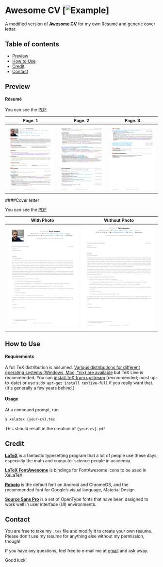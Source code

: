 # Awesome CV [![Example](https://img.shields.io/badge/example-pdf-green.svg)]


A modified version of [**Awesome CV**](https://github.com/posquit0/Awesome-CV) for my own Résumé and generic cover letter.


## Table of contents

* [Preview](#preview)
* [How to Use](#how-to-use)
* [Credit](#credit)
* [Contact](#contact)


## <a name="preview"></a>Preview

#### Résumé

You can see the [PDF](https://raw.githubusercontent.com/g-amador/Awesome-CV/master/examples/resume.pdf)

| Page. 1 | Page. 2 | Page. 3 | 
|:---:|:---:|:---:|
| [![Résumé](https://raw.githubusercontent.com/g-amador/Awesome-CV/master/examples/resume-0.png)](https://raw.githubusercontent.com/g-amador/Awesome-CV/master/examples/resume-0.png) | [![Résumé](https://raw.githubusercontent.com/g-amador/Awesome-CV/master/examples/resume-1.png)](https://raw.githubusercontent.com/g-amador/Awesome-CV/master/examples/resume-1.png) | [![Résumé](https://raw.githubusercontent.com/g-amador/Awesome-CV/master/examples/resume-2.png)](https://raw.githubusercontent.com/g-amador/Awesome-CV/master/examples/resume-2.png) | 

####Cover letter

You can see the [PDF](https://raw.githubusercontent.com/g-amador/Awesome-CV/master/examples/coverletter.pdf)

| With Photo | Without Photo |
|:---:|:---:|
| [![Cover Letter(Traditional)](https://raw.githubusercontent.com/g-amador/Awesome-CV/master/examples/coverletter-0.png)](https://raw.githubusercontent.com/g-amador/Awesome-CV/master/examples/coverletter-0.png)  | [![Cover Letter(Awesome)](https://raw.githubusercontent.com/g-amador/Awesome-CV/master/examples/coverletter-1.png)](https://raw.githubusercontent.com/g-amador/Awesome-CV/master/examples/coverletter-1.png) |

## <a name="how-to-use">How to Use

#### Requirements

A full TeX distribution is assumed.  [Various distributions for different operating systems (Windows, Mac, \*nix) are available](http://tex.stackexchange.com/q/55437) but TeX Live is recommended.
You can [install TeX from upstream](http://tex.stackexchange.com/q/1092) (recommended; most up-to-date) or use `sudo apt-get install texlive-full` if you really want that.  (It's generally a few years behind.)

#### Usage

At a command prompt, run

```bash
$ xelatex {your-cv}.tex
```

This should result in the creation of ``{your-cv}.pdf``


## <a name="credit">Credit

[**LaTeX**](http://www.latex-project.org) is a fantastic typesetting program that a lot of people use these days, especially the math and computer science people in academia.

[**LaTeX FontAwesome**](https://github.com/furl/latex-fontawesome) is bindings for FontAwesome icons to be used in XeLaTeX.

[**Roboto**](https://github.com/google/roboto) is the default font on Android and ChromeOS, and the recommended font for Google’s visual language, Material Design.

[**Source Sans Pro**](https://github.com/adobe-fonts/source-sans-pro) is a set of OpenType fonts that have been designed to work well in user interface (UI) environments.


## <a name="contact">Contact

You are free to take my `.tex` file and modify it to create your own resume. Please don't use my resume for anything else without my permission, though!

If you have any questions, feel free to e-mail me at [gmail](mailto://g.n.p.amador@gmail.com) and ask away.

Good luck!
